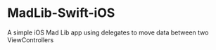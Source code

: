 # MadLib-Swift-iOS
A simple iOS Mad Lib app using delegates to move data between two ViewControllers
